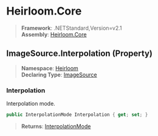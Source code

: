 # Heirloom.Core

> **Framework**: .NETStandard,Version=v2.1  
> **Assembly**: [Heirloom.Core][0]

## ImageSource.Interpolation (Property)

> **Namespace**: [Heirloom][0]  
> **Declaring Type**: [ImageSource][1]

### Interpolation

Interpolation mode.

```cs
public InterpolationMode Interpolation { get; set; }
```

> **Returns**: [InterpolationMode][2]

[0]: ../../../Heirloom.Core.md
[1]: ../ImageSource.md
[2]: ../InterpolationMode.md

